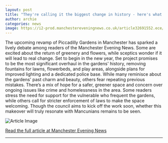 ```yaml
---
layout: post
title: "They're calling it the biggest change in history - here's what Manchester really thinks about new-look Piccadilly Gardens"
author: archie
categories: news
image: https://i2-prod.manchestereveningnews.co.uk/article32691552.ece/ALTERNATES/s1200/2_JT_-MEN_16102025_02.jpg
---
```

The upcoming revamp of Piccadilly Gardens in Manchester has sparked a lively debate among readers of the Manchester Evening News. Some are excited about the return of greenery and flowers, while sceptics wonder if it will lead to real change. Set to begin in the new year, the project promises to be the most significant overhaul in the gardens' history, removing fountains for lawns, flowerbeds, and play areas, alongside plans for improved lighting and a dedicated police base. While many reminisce about the gardens' past charm and beauty, others fear repeating previous mistakes. There’s a mix of hope for a safer, greener space and concern over ongoing issues like crime and homelessness in the area. Some readers stress the need for support for the vulnerable who frequent the gardens, while others call for stricter enforcement of laws to make the space welcoming. Though the council aims to kick off the work soon, whether this makeover will truly resonate with Mancunians remains to be seen.

![Article Image](https://i2-prod.manchestereveningnews.co.uk/article32691552.ece/ALTERNATES/s1200/2_JT_-MEN_16102025_02.jpg)

[Read the full article at Manchester Evening News](https://www.manchestereveningnews.co.uk/news/greater-manchester-news/theyre-calling-biggest-change-history-32699515)

---
